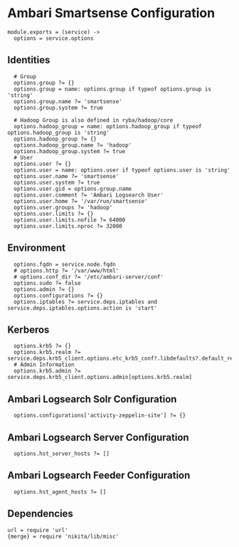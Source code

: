 
# Ambari Smartsense Configuration

    module.exports = (service) ->
      options = service.options

## Identities

      # Group
      options.group ?= {}
      options.group = name: options.group if typeof options.group is 'string'
      options.group.name ?= 'smartsense'
      options.group.system ?= true

      # Hadoop Group is also defined in ryba/hadoop/core
      options.hadoop_group = name: options.hadoop_group if typeof options.hadoop_group is 'string'
      options.hadoop_group ?= {}
      options.hadoop_group.name ?= 'hadoop'
      options.hadoop_group.system ?= true
      # User
      options.user ?= {}
      options.user = name: options.user if typeof options.user is 'string'
      options.user.name ?= 'smartsense'
      options.user.system ?= true
      options.user.gid = options.group.name
      options.user.comment ?= 'Ambari Logsearch User'
      options.user.home ?= '/var/run/smartsense'
      options.user.groups ?= 'hadoop'
      options.user.limits ?= {}
      options.user.limits.nofile ?= 64000
      options.user.limits.nproc ?= 32000

## Environment

      options.fqdn = service.node.fqdn
      # options.http ?= '/var/www/html'
      # options.conf_dir ?= '/etc/ambari-server/conf'
      options.sudo ?= false
      options.admin ?= {}
      options.configurations ?= {}
      options.iptables ?= service.deps.iptables and service.deps.iptables.options.action is 'start'

## Kerberos

      options.krb5 ?= {}
      options.krb5.realm ?= service.deps.krb5_client.options.etc_krb5_conf?.libdefaults?.default_realm
      # Admin Information
      options.krb5.admin ?= service.deps.krb5_client.options.admin[options.krb5.realm]

## Ambari Logsearch Solr Configuration

      options.configurations['activity-zeppelin-site'] ?= {}

      
## Ambari Logsearch Server Configuration

      options.hst_server_hosts ?= []

## Ambari Logsearch Feeder Configuration

      options.hst_agent_hosts ?= []

## Dependencies

    url = require 'url'
    {merge} = require 'nikita/lib/misc'
